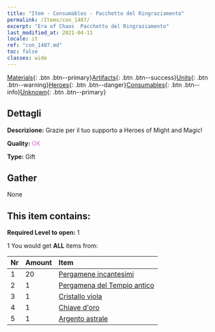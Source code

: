 ```yaml
---
title: "Item - Consumables - Pacchetto del Ringraziamento"
permalink: /Items/con_1487/
excerpt: "Era of Chaos  Pacchetto del Ringraziamento"
last_modified_at: 2021-04-11
locale: it
ref: "con_1487.md"
toc: false
classes: wide
---
```

 [Materials](/it/Items/){: .btn .btn--primary}[Artifacts](/it/Items/Artifacts/){: .btn .btn--success}[Units](/it/Items/Units/){: .btn .btn--warning}[Heroes](/it/Items/Heroes/){: .btn .btn--danger}[Consumables](/it/Items/Consumables/){: .btn .btn--info}[Unknown](/it/Items/Unknown/){: .btn .btn--primary}

## Dettagli
 **Descrizione:** Grazie per il tuo supporto a Heroes of Might and Magic!

 **Quality:** <span style="color: #DA70D6">OK</span>

 **Type:** Gift

## Gather

  None

## This item contains:

 **Required Level to open:** 1

 1 You would get **ALL** items  from:

  | Nr | Amount |     Item    |
  |:---|:-------|:------------|
  | 1 | 20 | [Pergamene incantesimi](/it/Items/con_694/) | 
  | 2 | 1 | [Pergamena del Tempio antico](/it/Items/con_697/) | 
  | 3 | 1 | [Cristallo viola](/it/Items/con_720/) | 
  | 4 | 1 | [Chiave d'oro](/it/Items/con_783/) | 
  | 5 | 1 | [Argento astrale](/it/Items/con_969/) | 
